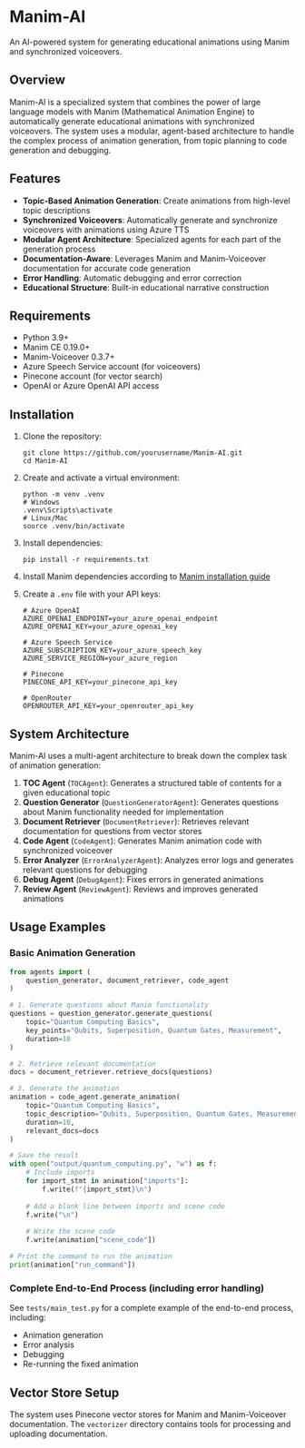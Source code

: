 # Manim-AI

An AI-powered system for generating educational animations using Manim and synchronized voiceovers.

## Overview

Manim-AI is a specialized system that combines the power of large language models with Manim (Mathematical Animation Engine) to automatically generate educational animations with synchronized voiceovers. The system uses a modular, agent-based architecture to handle the complex process of animation generation, from topic planning to code generation and debugging.

## Features

- **Topic-Based Animation Generation**: Create animations from high-level topic descriptions
- **Synchronized Voiceovers**: Automatically generate and synchronize voiceovers with animations using Azure TTS
- **Modular Agent Architecture**: Specialized agents for each part of the generation process
- **Documentation-Aware**: Leverages Manim and Manim-Voiceover documentation for accurate code generation
- **Error Handling**: Automatic debugging and error correction
- **Educational Structure**: Built-in educational narrative construction

## Requirements

- Python 3.9+
- Manim CE 0.19.0+
- Manim-Voiceover 0.3.7+
- Azure Speech Service account (for voiceovers)
- Pinecone account (for vector search)
- OpenAI or Azure OpenAI API access

## Installation

1. Clone the repository:
   ```
   git clone https://github.com/yourusername/Manim-AI.git
   cd Manim-AI
   ```

2. Create and activate a virtual environment:
   ```
   python -m venv .venv
   # Windows
   .venv\Scripts\activate
   # Linux/Mac
   source .venv/bin/activate
   ```

3. Install dependencies:
   ```
   pip install -r requirements.txt
   ```

4. Install Manim dependencies according to [Manim installation guide](https://docs.manim.community/en/stable/installation.html)

5. Create a `.env` file with your API keys:
   ```
   # Azure OpenAI
   AZURE_OPENAI_ENDPOINT=your_azure_openai_endpoint
   AZURE_OPENAI_KEY=your_azure_openai_key
   
   # Azure Speech Service
   AZURE_SUBSCRIPTION_KEY=your_azure_speech_key
   AZURE_SERVICE_REGION=your_azure_region
   
   # Pinecone
   PINECONE_API_KEY=your_pinecone_api_key
   
   # OpenRouter 
   OPENROUTER_API_KEY=your_openrouter_api_key
   ```

## System Architecture

Manim-AI uses a multi-agent architecture to break down the complex task of animation generation:

1. **TOC Agent** (`TOCAgent`): Generates a structured table of contents for a given educational topic
2. **Question Generator** (`QuestionGeneratorAgent`): Generates questions about Manim functionality needed for implementation
3. **Document Retriever** (`DocumentRetriever`): Retrieves relevant documentation for questions from vector stores
4. **Code Agent** (`CodeAgent`): Generates Manim animation code with synchronized voiceover
5. **Error Analyzer** (`ErrorAnalyzerAgent`): Analyzes error logs and generates relevant questions for debugging
6. **Debug Agent** (`DebugAgent`): Fixes errors in generated animations
7. **Review Agent** (`ReviewAgent`): Reviews and improves generated animations

## Usage Examples

### Basic Animation Generation

```python
from agents import (
    question_generator, document_retriever, code_agent
)

# 1. Generate questions about Manim functionality
questions = question_generator.generate_questions(
    topic="Quantum Computing Basics",
    key_points="Qubits, Superposition, Quantum Gates, Measurement",
    duration=10
)

# 2. Retrieve relevant documentation
docs = document_retriever.retrieve_docs(questions)

# 3. Generate the animation
animation = code_agent.generate_animation(
    topic="Quantum Computing Basics",
    topic_description="Qubits, Superposition, Quantum Gates, Measurement",
    duration=10,
    relevant_docs=docs
)

# Save the result
with open("output/quantum_computing.py", "w") as f:
    # Include imports
    for import_stmt in animation["imports"]:
        f.write(f"{import_stmt}\n")
    
    # Add a blank line between imports and scene code
    f.write("\n")
    
    # Write the scene code
    f.write(animation["scene_code"])

# Print the command to run the animation
print(animation["run_command"])
```

### Complete End-to-End Process (including error handling)

See `tests/main_test.py` for a complete example of the end-to-end process, including:
- Animation generation
- Error analysis
- Debugging
- Re-running the fixed animation

## Vector Store Setup

The system uses Pinecone vector stores for Manim and Manim-Voiceover documentation. The `vectorizer` directory contains tools for processing and uploading documentation.

